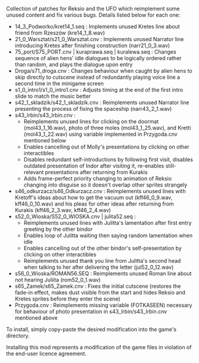 Collection of patches for Reksio and the UFO which reimplement some unused content and fix various bugs. Details listed below for each one:

- 14_3_Podworko/kret14_1.seq : Implements unused Kretes line about friend from Rzeszów (kre14_1_8.wav)
- 21_0_Warsztat/s21_0_Warsztat.cnv : Implements unused Narrator line introducing Kretes after finishing construction (narr21_0_3.wav)
- 75_port/S75_PORT.cnv | kuraprawa.seq | kuralewa.seq : Changes sequence of alien hens' idle dialogues to be logically ordered rather than random, and plays the dialogue upon entry
- Droga/s71_droga.cnv : Changes behaviour when caught by alien hens to skip directly to cutscene instead of redundantly playing voice line a second time in the minigame screen
- s1_0_intro1/s1_0_intro1.cnv : Adjusts timing at the end of the first intro slide to match the music better
- s42_1_skladzik/s42_1_skladzik.cnv : Reimplements unused Narrator line presenting the process of fixing the spaceship (narr43_2_1.wav)
- s43_lrbin/s43_lrbin.cnv :
  - Reimplements unused lines for clicking on the doormat (mol43_1_16.wav), photo of three moles (mol43_1_25.wav), and Kretti (mol43_1_22.wav) using variable implemented in Przygoda.cnv mentioned below
  - Enables cancelling out of Molly's presentations by clicking on other interactibles
  - Disables redundant self-introductions by  following first visit, disables outdated presentation of Indor after visiting it, re-enables still-relevant presentations after returning from Kurakis
  - Adds frame-perfect priority changing to animation of Reksio changing into disguise so it doesn't overlap other sprites strangely
- s46_odkurzacz/s46_Odkurzacz.cnv : Reimplements unused lines with Kretoff's ideas about how to get the vacuum out (kff46_0_9.wav, kff46_0_10.wav) and his pleas for other ideas after returning from Kurakis (kff46_2_3.wav, kff46_2_4.wav)
- s52_0_Wioska/S52_0_WIOSKA.cnv | julita52.seq :
  - Reimplements unused lines with Julitta's lamentation after first entry greeting by the other bindor
  - Enables loop of Julitta waiting then saying random lamentation when idle
  - Enables cancelling out of the other bindor's self-presentation by clicking on other interactibles
  - Reimplements unused thank you line from Julitta's second head when talking to her after delivering the letter (jul52_0_12.wav)
- s56_0_Wioska/ROMAN56.SEQ : Reimplements unused Roman line about not hearing Juliita (rom52_0_1.wav)
- s65_Zamek/s65_Zamek.cnv : Fixes the initial cutscene (restores the fade-in effect, makes dust visible from the start and hides Reksio and Kretes sprites before they enter the scene)
- Przygoda.cnv : Reimplements missing variable (FOTKASEEN) necessary for behaviour of photo presentation in s43_lrbin/s43_lrbin.cnv mentioned above

To install, simply copy-paste the desired modification into the game's directory.

Installing this mod represents a modification of the game files in violation of the end-user licence agreement.
